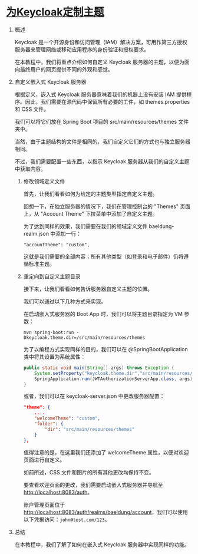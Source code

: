 # [为Keycloak定制主题](https://www.baeldung.com/spring-keycloak-custom-themes)

1. 概述

    Keycloak 是一个开源身份和访问管理（IAM）解决方案，可用作第三方授权服务器来管理网络或移动应用程序的身份验证和授权要求。

    在本教程中，我们将重点介绍如何自定义 Keycloak 服务器的主题，以便为面向最终用户的网页提供不同的外观和感觉。

2. 自定义嵌入式 Keycloak 服务器

    根据定义，嵌入式 Keycloak 服务器意味着我们的机器上没有安装 IAM 提供程序。因此，我们需要在源代码中保留所有必要的工件，如 themes.properties 和 CSS 文件。

    我们可以将它们放在 Spring Boot 项目的 src/main/resources/themes 文件夹中。

    当然，由于主题结构的文件是相同的，我们自定义它们的方式也与独立服务器相同。

    不过，我们需要配置一些东西，以指示 Keycloak 服务器从我们的自定义主题中获取内容。

    1. 修改领域定义文件

        首先，让我们看看如何为给定的主题类型指定自定义主题。

        回想一下，在独立服务器的情况下，我们在管理控制台的 "Themes" 页面上，从 "Account Theme" 下拉菜单中添加了自定义主题。

        为了达到同样的效果，我们需要在我们的领域定义文件 baeldung-realm.json 中添加一行：

        `"accountTheme": "custom",`

        这就是我们需要的全部内容；所有其他类型（如登录和电子邮件）仍将遵循标准主题。

    2. 重定向到自定义主题目录

        接下来，让我们看看如何告诉服务器自定义主题的位置。

        我们可以通过以下几种方式来实现。

        在启动嵌入式服务器的 Boot App 时，我们可以将主题目录指定为 VM 参数：

        `mvn spring-boot:run -Dkeycloak.theme.dir=/src/main/resources/themes`

        为了以编程方式实现同样的目的，我们可以在 @SpringBootApplication 类中将其设置为系统属性：

        ```java
        public static void main(String[] args) throws Exception {
            System.setProperty("keycloak.theme.dir","src/main/resources/themes");
            SpringApplication.run(JWTAuthorizationServerApp.class, args);
        }
        ```

        或者，我们可以在 keycloak-server.json 中更改服务器配置：

        ```json
        "theme": {
            ....
            "welcomeTheme": "custom",
            "folder": {
                "dir": "src/main/resources/themes"
            }
        },
        ```

        值得注意的是，在这里我们还添加了 welcomeTheme 属性，以便对欢迎页面进行自定义。

        如前所述，CSS 文件和图片的所有其他更改均保持不变。

        要查看欢迎页面的更改，我们需要启动嵌入式服务器并导航至 <http://localhost:8083/auth>。

        账户管理页面位于 <http://localhost:8083/auth/realms/baeldung/account>，我们可以使用以下凭据访问：`john@test.com/123`。

3. 总结

    在本教程中，我们了解了如何在嵌入式 Keycloak 服务器中实现同样的功能。
